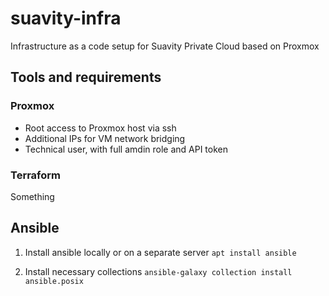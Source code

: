 # suavity-infra
Infrastructure as a code setup for Suavity Private Cloud based on Proxmox

## Tools and requirements

### Proxmox
* Root access to Proxmox host via ssh
* Additional IPs for VM network bridging
* Technical user, with full amdin role and API token

### Terraform
Something

## Ansible
1) Install ansible locally or on a separate server
```apt install ansible```

2) Install necessary collections
```ansible-galaxy collection install ansible.posix```
